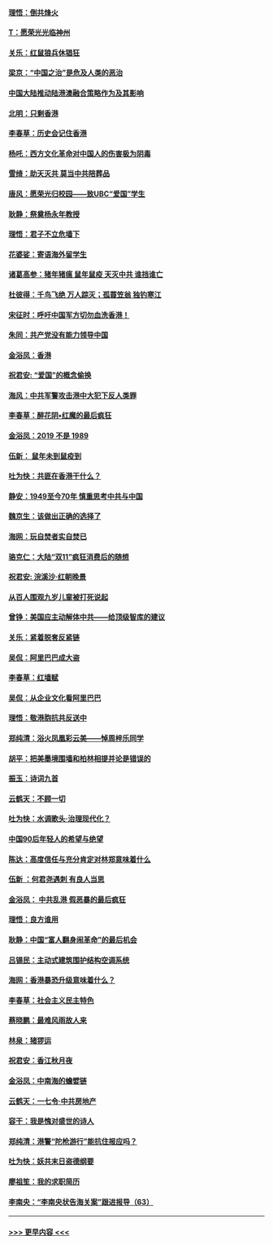 #### [理悟：倒共烽火](../pages/nsc993/n11668844.md?t=11210101) 
#### [T：愿荣光光临神州](../pages/nsc993/n11668421.md?t=11210101) 
#### [关乐：红鼠狼兵休猖狂](../pages/nsc993/n11668378.md?t=11210101) 
#### [梁京：“中国之治”是危及人类的恶治](../pages/nsc993/n11668328.md?t=11210101) 
#### [中国大陆推动陆港澳融合策略作为及其影响](../pages/nsc993/n11668157.md?t=11210101) 
#### [北明：只剩香港](../pages/nsc993/n11668002.md?t=11210101) 
#### [李春草：历史会记住香港](../pages/nsc993/n11667927.md?t=11210101) 
#### [杨吒：西方文化革命对中国人的伤害极为阴毒](../pages/nsc993/n11664521.md?t=11210101) 
#### [雪绮：助天灭共 莫当中共陪葬品](../pages/nsc993/n11662650.md?t=11210101) 
#### [唐风：愿荣光归校园——致UBC“爱国”学生](../pages/nsc993/n11662194.md?t=11210101) 
#### [耿静：祭奠杨永年教授](../pages/nsc993/n11662514.md?t=11210101) 
#### [理悟：君子不立危墙下](../pages/nsc993/n11662172.md?t=11210101) 
#### [花婆娑：寄语海外留学生](../pages/nsc993/n11662121.md?t=11210101) 
#### [诸葛高参：猪年猪瘟 鼠年鼠疫 天灭中共 谁挡谁亡](../pages/nsc993/n11661980.md?t=11210101) 
#### [杜彼得：千鸟飞绝 万人踪灭；孤蓑笠翁 独钓寒江](../pages/nsc993/n11661170.md?t=11210101) 
#### [宋征时：呼吁中国军方切勿血洗香港！](../pages/nsc993/n11415318.md?t=11210101) 
#### [朱同：共产党没有能力领导中国](../pages/nsc993/n11660421.md?t=11210101) 
#### [金浴凤：香港](../pages/nsc993/n11660419.md?t=11210101) 
#### [祝君安: “爱国”的概念偷换](../pages/nsc993/n11659706.md?t=11210101) 
#### [海风：中共军警攻击港中大犯下反人类罪](../pages/nsc993/n11659632.md?t=11210101) 
#### [李春草：醉花阴•红魔的最后疯狂](../pages/nsc993/n11659287.md?t=11210101) 
#### [金浴凤：2019 不是 1989](../pages/nsc993/n11657663.md?t=11210101) 
#### [伍新： 鼠年未到鼠疫到](../pages/nsc993/n11655098.md?t=11210101) 
#### [吐为快：共匪在香港干什么？](../pages/nsc993/n11654891.md?t=11210101) 
#### [静安：1949至今70年 慎重思考中共与中国](../pages/nsc993/n11651244.md?t=11210101) 
#### [魏京生：该做出正确的选择了](../pages/nsc993/n11653084.md?t=11210101) 
#### [海网：玩自焚者实自焚已](../pages/nsc993/n11652423.md?t=11210101) 
#### [骆克仁：大陆“双11”疯狂消费后的随想](../pages/nsc993/n11652305.md?t=11210101) 
#### [祝君安: 浣溪沙·红朝晚景](../pages/nsc993/n11652258.md?t=11210101) 
#### [从百人围观九岁儿童被打死说起](../pages/nsc993/n11651030.md?t=11210101) 
#### [曾铮：美国应主动解体中共——给顶级智库的建议](../pages/nsc993/n11649888.md?t=11210101) 
#### [关乐：紧着脱套反紧链](../pages/nsc993/n11649069.md?t=11210101) 
#### [吴侃：阿里巴巴成大盗](../pages/nsc993/n11645523.md?t=11210101) 
#### [李春草：红墙赋](../pages/nsc993/n11646389.md?t=11210101) 
#### [吴侃：从企业文化看阿里巴巴](../pages/nsc993/n11645476.md?t=11210101) 
#### [理悟：敬港胞抗共反送中](../pages/nsc993/n11645466.md?t=11210101) 
#### [郑纯清：浴火凤凰彩云美——悼周梓乐同学](../pages/nsc993/n11645155.md?t=11210101) 
#### [胡平：把美墨境围墙和柏林相提并论是错误的](../pages/nsc993/n11645134.md?t=11210101) 
#### [振玉：诗词九首](../pages/nsc993/n11644081.md?t=11210101) 
#### [云鹤天：不顾一切](../pages/nsc993/n11643508.md?t=11210101) 
#### [吐为快：水调歌头·治理现代化？](../pages/nsc993/n11643485.md?t=11210101) 
#### [中国90后年轻人的希望与绝望](../pages/nsc993/n11642317.md?t=11210101) 
#### [陈达：高度信任与充分肯定对林郑意味着什么](../pages/nsc993/n11641441.md?t=11210101) 
#### [伍新 ：何君尧遇刺 有良人当思](../pages/nsc993/n11641503.md?t=11210101) 
#### [金浴凤： 中共乱港  假恶暴的最后疯狂](../pages/nsc993/n11641495.md?t=11210101) 
#### [理悟：良方谁用](../pages/nsc993/n11641463.md?t=11210101) 
#### [耿静：中国“富人翻身闹革命”的最后机会](../pages/nsc993/n11640655.md?t=11210101) 
#### [吕锡民：主动式建筑围护结构空调系统](../pages/nsc993/n11640168.md?t=11210101) 
#### [海网：香港暴恐升级意味着什么？](../pages/nsc993/n11635904.md?t=11210101) 
#### [李春草：社会主义民主特色](../pages/nsc993/n11634657.md?t=11210101) 
#### [蔡晓鹏：最难风雨故人来](../pages/nsc993/n11633145.md?t=11210101) 
#### [林泉：猪猡运](../pages/nsc993/n11631469.md?t=11210101) 
#### [祝君安：香江秋月夜](../pages/nsc993/n11631440.md?t=11210101) 
#### [金浴凤：中南海的蟾嬖链](../pages/nsc993/n11631290.md?t=11210101) 
#### [云鹤天：一七令·中共房地产](../pages/nsc993/n11630084.md?t=11210101) 
#### [容干：我是愧对盛世的诗人](../pages/nsc993/n11630059.md?t=11210101) 
#### [郑纯清：港警“陀枪游行”能抗住报应吗？](../pages/nsc993/n11629999.md?t=11210101) 
#### [吐为快：妖共末日盗德纲要](../pages/nsc993/n11628610.md?t=11210101) 
#### [廖祖笙：我的求职简历](../pages/nsc993/n11628492.md?t=11210101) 
#### [李南央：“李南央状告海关案”跟进报导（63）](../pages/nsc993/n11627039.md?t=11210101) 

----
#### [ >>> 更早内容 <<< ](../indexes/nsc993-earlier.md)
